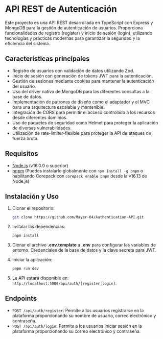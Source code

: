 # API REST de Autenticación

Este proyecto es una API REST desarrollada en TypeScript con Express y MongoDB para la gestión de autenticación de usuarios. Proporciona funcionalidades de registro (register) y inicio de sesión (login), utilizando tecnologías y prácticas modernas para garantizar la seguridad y la eficiencia del sistema.

## Características principales

- Registro de usuarios con validación de datos utilizando Zod.
- Inicio de sesión con generación de tokens JWT para la autenticación.
- Gestión de sesiones mediante cookies para mantener la autenticación del usuario.
- Uso del driver nativo de MongoDB para las diferentes consultas a la base de datos.
- Implementación de patrones de diseño como el adaptador y el MVC para una arquitectura escalable y mantenible.
- Integración de CORS para permitir el acceso controlado a los recursos desde diferentes dominios.
- Uso de paquetes de seguridad como Helmet para proteger la aplicación de diversas vulnerabilidades.
- Utilización de rate-limiter-flexible para proteger la API de ataques de fuerza bruta.

## Requisitos

- [Node.js](https://nodejs.org/en) (v16.0.0 o superior)
- [pnpm](https://pnpm.io/es/) (Puedes instalarlo globalmente con `npm install -g pnpm` o habilitando Corepack con `corepack enable pnpm` desde la v16.13 de Node.js)

## Instalación y Uso

1. Clonar el repositorio:

   ```bash
   git clone https://github.com/Mayer-04/Authentication-API.git
   ```

2. Instalar las dependencias:

    ```bash
   pnpm install
   ```

3. Clonar el archivo **.env.template** a **.env** para configurar las variables de entorno. Credenciales de la base de datos y la clave secreta para JWT.

4. Iniciar la aplicación:

    ```bash
   pnpm run dev
   ```

5. La API estará disponible en:
 `http://localhost:5000/api/auth/[register|login]`.

## Endpoints

- `POST /api/auth/register`: Permite a los usuarios registrarse en la plataforma proporcionando su nombre de usuario, correo electrónico y contraseña.
- `POST /api/auth/login`: Permite a los usuarios iniciar sesión en la plataforma proporcionando su correo electrónico y contraseña.
